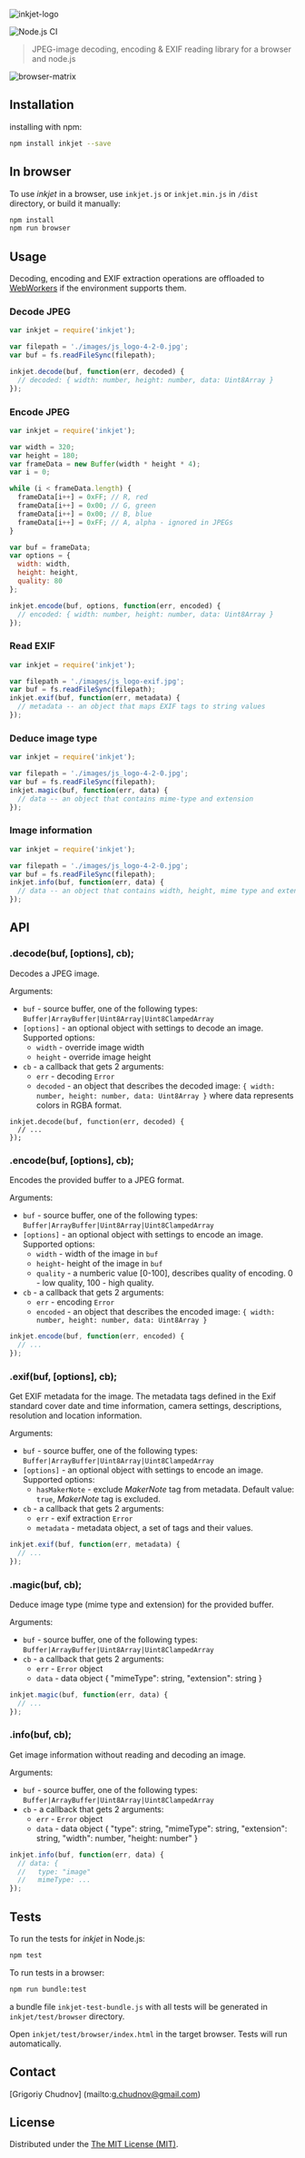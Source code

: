 ![inkjet-logo](data/inkjet-logo.png)

![Node.js CI](https://github.com/gchudnov/inkjet/workflows/Node.js%20CI/badge.svg)

> JPEG-image decoding, encoding & EXIF reading library for a browser and node.js

![browser-matrix](data/inkjet-matrix.png)

## Installation

installing with npm:

```bash
npm install inkjet --save
```

## In browser

To use *inkjet* in a browser, use `inkjet.js` or `inkjet.min.js` in `/dist` directory, or build it manually:

```bash
npm install
npm run browser
```

## Usage
Decoding, encoding and EXIF extraction operations are offloaded to [WebWorkers](https://developer.mozilla.org/en-US/docs/Web/API/Web_Workers_API/Using_web_workers) if the environment supports them.

### Decode JPEG

```javascript
var inkjet = require('inkjet');

var filepath = './images/js_logo-4-2-0.jpg';
var buf = fs.readFileSync(filepath);

inkjet.decode(buf, function(err, decoded) {
  // decoded: { width: number, height: number, data: Uint8Array }
});
```

### Encode JPEG

```javascript
var inkjet = require('inkjet');

var width = 320;
var height = 180;
var frameData = new Buffer(width * height * 4);
var i = 0;

while (i < frameData.length) {
  frameData[i++] = 0xFF; // R, red
  frameData[i++] = 0x00; // G, green
  frameData[i++] = 0x00; // B, blue
  frameData[i++] = 0xFF; // A, alpha - ignored in JPEGs
}

var buf = frameData;
var options = {
  width: width,
  height: height,
  quality: 80
};

inkjet.encode(buf, options, function(err, encoded) {
  // encoded: { width: number, height: number, data: Uint8Array }
});
```

### Read EXIF

```javascript
var inkjet = require('inkjet');

var filepath = './images/js_logo-exif.jpg';
var buf = fs.readFileSync(filepath);
inkjet.exif(buf, function(err, metadata) {
  // metadata -- an object that maps EXIF tags to string values
});
```

### Deduce image type

```javascript
var inkjet = require('inkjet');

var filepath = './images/js_logo-4-2-0.jpg';
var buf = fs.readFileSync(filepath);
inkjet.magic(buf, function(err, data) {
  // data -- an object that contains mime-type and extension
});
```

### Image information

```javascript
var inkjet = require('inkjet');

var filepath = './images/js_logo-4-2-0.jpg';
var buf = fs.readFileSync(filepath);
inkjet.info(buf, function(err, data) {
  // data -- an object that contains width, height, mime type and extension data
});
```

## API

### .decode(buf, [options], cb);

Decodes a JPEG image.

Arguments:
* `buf` - source buffer, one of the following types: `Buffer|ArrayBuffer|Uint8Array|Uint8ClampedArray`
* `[options]` - an optional object with settings to decode an image. Supported options:
  * `width` - override image width
  * `height` - override image height
* `cb` - a callback that gets 2 arguments:
  * `err` - decoding `Error`
  * `decoded` - an object that describes the decoded image: `{ width: number, height: number, data: Uint8Array }`
                where data represents colors in RGBA format.

```javsscript
inkjet.decode(buf, function(err, decoded) {
  // ...
});
```

### .encode(buf, [options], cb);

Encodes the provided buffer to a JPEG format.

Arguments:
* `buf` - source buffer, one of the following types: `Buffer|ArrayBuffer|Uint8Array|Uint8ClampedArray`
* `[options]` - an optional object with settings to encode an image. Supported options:
  * `width` - width of the image in `buf`
  * `height`- height of the image in `buf`
  * `quality` - a numberic value [0-100], describes quality of encoding. 0 - low quality, 100 - high quality.
* `cb` - a callback that gets 2 arguments:
  * `err` - encoding `Error`
  * `encoded` - an object that describes the encoded image: `{ width: number, height: number, data: Uint8Array }`

```javascript
inkjet.encode(buf, function(err, encoded) {
  // ...
});
```

### .exif(buf, [options], cb);

Get EXIF metadata for the image. The metadata tags defined in the Exif standard cover date and time information, camera settings, descriptions, resolution and  location information.

Arguments:
* `buf` - source buffer, one of the following types: `Buffer|ArrayBuffer|Uint8Array|Uint8ClampedArray`
* `[options]` - an optional object with settings to encode an image. Supported options:
  * `hasMakerNote` - exclude *MakerNote* tag from metadata. Default value: `true`, *MakerNote* tag is excluded.
* `cb` - a callback that gets 2 arguments:
  * `err` - exif extraction `Error`
  * `metadata` - metadata object, a set of tags and their values.

```javascript
inkjet.exif(buf, function(err, metadata) {
  // ...
});
```

### .magic(buf, cb);

Deduce image type (mime type and extension) for the provided buffer.

Arguments:
* `buf` - source buffer, one of the following types: `Buffer|ArrayBuffer|Uint8Array|Uint8ClampedArray`
* `cb` - a callback that gets 2 arguments:
  * `err` - `Error` object
  * `data` - data object { "mimeType": string, "extension": string }

```javascript
inkjet.magic(buf, function(err, data) {
  // ...
});
```

### .info(buf, cb);

Get image information without reading and decoding an image.

Arguments:
* `buf` - source buffer, one of the following types: `Buffer|ArrayBuffer|Uint8Array|Uint8ClampedArray`
* `cb` - a callback that gets 2 arguments:
  * `err` - `Error` object
  * `data` - data object { "type": string, "mimeType": string, "extension": string, "width": number, "height: number" }

```javascript
inkjet.info(buf, function(err, data) {
  // data: {
  //   type: "image"
  //   mimeType: ...
});
```

## Tests

To run the tests for *inkjet* in Node.js:

```bash
npm test
```

To run tests in a browser:

```bash
npm run bundle:test
```

a bundle file `inkjet-test-bundle.js` with all tests will be generated in `inkjet/test/browser` directory.

Open `inkjet/test/browser/index.html` in the target browser. Tests will run automatically.

## Contact

[Grigoriy Chudnov] (mailto:g.chudnov@gmail.com)


## License

Distributed under the [The MIT License (MIT)](LICENSE).
